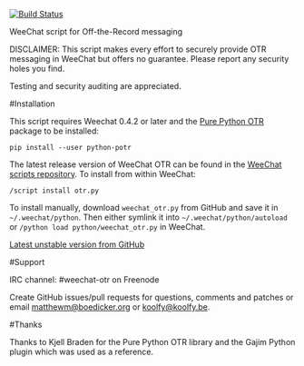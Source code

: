 [![Build Status](https://travis-ci.org/mmb/weechat-otr.svg?branch=master)](https://travis-ci.org/mmb/weechat-otr)

WeeChat script for Off-the-Record messaging

DISCLAIMER: This script makes every effort to securely provide OTR
messaging in WeeChat but offers no guarantee. Please report any security
holes you find.

Testing and security auditing are appreciated.

#Installation

This script requires Weechat 0.4.2 or later and the
[Pure Python OTR](https://github.com/afflux/pure-python-otr)
package to be installed:

`pip install --user python-potr`

The latest release version of WeeChat OTR can be found in the
[WeeChat scripts repository](https://www.weechat.org/scripts/source/otr.py.html/).
To install from within WeeChat:

`/script install otr.py`

To install manually, download `weechat_otr.py` from GitHub and save it in
`~/.weechat/python`. Then either symlink it into
`~/.weechat/python/autoload` or `/python load python/weechat_otr.py`
in WeeChat.

[Latest unstable version from GitHub](https://raw.githubusercontent.com/mmb/weechat-otr/master/weechat_otr.py)

#Support

IRC channel: #weechat-otr on Freenode

Create GitHub issues/pull requests for questions, comments and patches or
email matthewm@boedicker.org or koolfy@koolfy.be.

#Thanks

Thanks to Kjell Braden for the Pure Python OTR library and the Gajim
Python plugin which was used as a reference.
